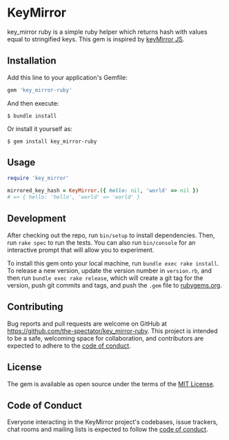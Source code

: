 # KeyMirror

key_mirror ruby is a simple ruby helper which returns hash with values equal to stringified keys.
This gem is inspired by [keyMirror JS](https://github.com/STRML/keyMirror).

## Installation

Add this line to your application's Gemfile:

```ruby
gem 'key_mirror-ruby'
```

And then execute:

    $ bundle install

Or install it yourself as:

    $ gem install key_mirror-ruby

## Usage

```ruby
require 'key_mirror'

mirrored_key_hash = KeyMirror.({ hello: nil, 'world' => nil })
# => { hello: 'hello', 'world' => 'world' }
```

## Development

After checking out the repo, run `bin/setup` to install dependencies. Then, run `rake spec` to run the tests. You can also run `bin/console` for an interactive prompt that will allow you to experiment.

To install this gem onto your local machine, run `bundle exec rake install`. To release a new version, update the version number in `version.rb`, and then run `bundle exec rake release`, which will create a git tag for the version, push git commits and tags, and push the `.gem` file to [rubygems.org](https://rubygems.org).

## Contributing

Bug reports and pull requests are welcome on GitHub at https://github.com/the-spectator/key_mirror-ruby. This project is intended to be a safe, welcoming space for collaboration, and contributors are expected to adhere to the [code of conduct](https://github.com/the-spectator/key_mirror-ruby/blob/master/CODE_OF_CONDUCT.md).


## License

The gem is available as open source under the terms of the [MIT License](https://opensource.org/licenses/MIT).

## Code of Conduct

Everyone interacting in the KeyMirror project's codebases, issue trackers, chat rooms and mailing lists is expected to follow the [code of conduct](https://github.com/[USERNAME]/key_mirror/blob/master/CODE_OF_CONDUCT.md).
